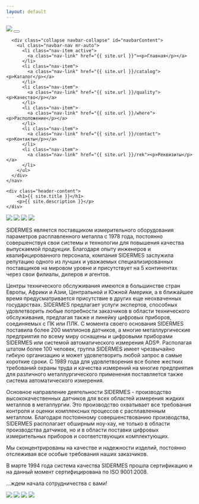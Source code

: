```yaml
---
layout: default
---
```


<div class="header-home">
	<nav class="navbar navbar-expand-lg navbar-dark">
	  <a class="navbar-brand" href="{{ site.url }}"><img src="{{ site.url }}/img/logo.png"></a>
	  <button class="navbar-toggler" type="button" data-toggle="collapse" data-target="#navbarContent" aria-controls="navbarContent" aria-expanded="false" aria-label="Toggle navigation">
	    <span class="navbar-toggler-icon"></span>
	  </button>

	  <div class="collapse navbar-collapse" id="navbarContent">
	    <ul class="navbar-nav mr-auto">
	      <li class="nav-item active">
	        <a class="nav-link" href="{{ site.url }}"><p>Главная</p></a>
	      </li>
	      <li class="nav-item">
	        <a class="nav-link" href="{{ site.url }}/catalog"><p>Каталог</p></a>
	      </li>
	      <li class="nav-item">
	        <a class="nav-link" href="{{ site.url }}/quality"><p>Качество</p></a>
	      </li>
	      <li class="nav-item">
	        <a class="nav-link" href="{{ site.url }}/where"><p>Расположение</p></a>
	      </li>
	      <li class="nav-item">
	        <a class="nav-link" href="{{ site.url }}/contact"><p>Контакты</p></a>
	      </li>
	      <li class="nav-item">
	        <a class="nav-link" href="{{ site.url }}/rek"><p>Реквизиты</p></a>
	      </li>
	    </ul>
	  </div>
	</nav>

	<div class="header-content">
		<h1>{{ site.title }}</h1>
		<p>{{ site.description }}</p>
	</div>
</div>
<div class="container-fluid about-section">
	<div class="row">
		<div class="col-2">
			<img src="img/about/steel-mill-616526_1280.jpg">
			<img src="img/about/steel-mill-616536_960_720.jpg">
			<img src="img/about/stock-photo-hot-steel-pouring-in-steel-plant-170226410.jpg">
			<img src="img/about/stock-photo-metal-smelting-casting-212278177.jpg">
		</div>
		<div class="col-8">
			<p>SIDERMES является поставщиком измерительного оборудования параметров расплавленного металла с 1978 года, постоянно совершенствуя свои системы и технологии для повышения качества выпускаемой продукции. Благодаря опыту инженеров и квалифицированного персонала, компания SIDERMES заслужила репутацию одного из лучших и уважаемых специализированных поставщиков на мировом уровне и присутствует на 5 континентах через свои филиалы, дилеров и агентов.</p>
			<p>Центры технического обслуживания имеются в большинстве стран Европы, Африки и Азии, Центральной и Южной Америки, а в ближайшее время предусматривается присутствие в других еще неохваченных государствах. SIDERMES предлагает услуги экспертов, способных удовлетворить любые потребности заказчиков в области технического обслуживания, предлагая также и линейку цифровых приборов, соединяемых с ПК или ПЛК. С момента своего основания SIDERMES поставила более 200 миллионов датчиков, а многие металлургические предприятия по всему миру оснащены и цифровыми приборами SIDERMES или системой автоматического измерения ADS®. Располагая штатом более 100 человек, группа SIDERMES имеет чрезвычайно гибкую организацию и может удовлетворить любой запрос в самые короткие сроки. С 1989 года для удовлетворения все более жестких требований охраны труда и качества измерений на многие предприятия для различного металлургического применения поставляется также система автоматического измерения.</p>
			<p>Основное направление деятельности SIDERMES - производство высококачественных датчиков для всех областей измерения жидких металлов в металлургии. Это производство охватывает все требования контроля и оценки комплексных процессов с расплавленным металлом. Благодаря постоянному совершенствованию производства, SIDERMES располагает обширным ноу-хау, не только в области производства датчиков, но и в области поставки цифровых измерительных приборов и соответствующих комплектующих.</p>
			<p>Мы сконцентрированы на качестве и надежности изделий, постоянно отслеживая все особые требования наших заказчиков.</p>
			<p>В марте 1994 года система качества SIDERMES прошла сертификацию и на данный момент сертифицирована по ISO 9001:2008.</p>
			<p>…ждем начала сотрудничества с вами!
		</div>
		<div class="col-2">
			<img src="img/about/steel-mill-616526_1280.jpg">
			<img src="img/about/steel-mill-616536_960_720.jpg">
			<img src="img/about/stock-photo-hot-steel-pouring-in-steel-plant-170226410.jpg">
			<img src="img/about/stock-photo-metal-smelting-casting-212278177.jpg">
		</div>
	</div>
</div>